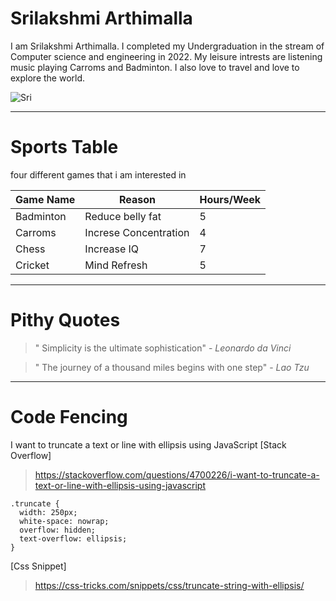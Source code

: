 # Srilakshmi Arthimalla

I am Srilakshmi Arthimalla. I completed my Undergraduation in the stream of Computer science and engineering in 2022. My leisure intrests are listening music playing Carroms and Badminton. I also love to travel and love to explore the world.

![Sri](https://github.com/sri-123lakshmi/my2_Srilakshmi/assets/143051198/17a57950-2b17-44f3-94da-6f9978bd57e9)

-------------------------------------------------------------------------------

# Sports Table

 four different games that i am interested in

|Game Name          | Reason                |  Hours/Week |
|------------------ |---------------------  | ------------|
|Badminton          |Reduce belly fat       |     5       |
|Carroms            |Increse Concentration  |     4       |
|Chess              |Increase IQ            |     7       |
|Cricket            |Mind Refresh           |     5       |

-------------------------------------------------------------------------------

# Pithy Quotes


> " Simplicity is the ultimate sophistication" - *Leonardo da Vinci*

> " The journey of a thousand miles begins with one step" - *Lao Tzu*

--------------------------------------------------------------------------------
# Code Fencing
I want to truncate a text or line with ellipsis using JavaScript 
[Stack Overflow]
> https://stackoverflow.com/questions/4700226/i-want-to-truncate-a-text-or-line-with-ellipsis-using-javascript

```
.truncate {
  width: 250px;
  white-space: nowrap;
  overflow: hidden;
  text-overflow: ellipsis;
}
```
[Css Snippet]
> https://css-tricks.com/snippets/css/truncate-string-with-ellipsis/